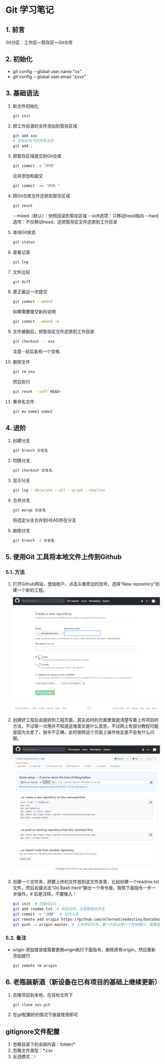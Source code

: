 # Git 学习笔记

## 1. 前言

Git分区：工作区—暂存区—Git仓库

## 2. 初始化

- git config --global user.name "xx"
- git config --global user.email "xxxx"

## 3. 基础语法

1. 新文件初始化

    ```bash
    git init
    ```

2. 把工作目录的文件添加到暂存区域

    ```bash
    git add xxx
    # 添加目录下的所有文件
    git add .
    ```

3. 把暂存区域提交到Git仓库

    ```bash
    git commit -m "声明"
    ```

    合并添加和提交

    ```bash
    git commit -am "声明 "
    ```

4. 把Git仓库文件还原到暂存区域

    ```bash
    git reset
    ```

    --mixed（默认）：快照回滚到暂存区域
    --soft选项：只移动head指向
    --hard选项：不仅移动head，还把暂存区文件还原到工作目录

5. 查询Git状态

    ```bash
    git status
    ```

6. 查看记录

    ```bash
    git log
    ```

7. 文件比较

    ```bash
    git diff
    ```

8. 更正最近一次提交

    ```bash
    git commit --amend
    ```

    如果需要提交新的说明

    ```bash
    git commit --amend -m
    ```

9. 文件被删后，把暂存区文件还原到工作目录

    ```bash
    git checkout -- xxx
    ```

    注意--前后各有一个空格
10. 删除文件

    ```bash
    git rm xxx
    ```

    然后执行

    ```bash
    git reset --soft HEAD~
    ```

11. 重命名文件

    ```bash
    git mv name1 name2
    ```

## 4. 进阶

1. 创建分支

    ```bash
    git branch 分支名
    ```

2. 切换分支

    ```bash
    git checkout 分支名
    ```

3. 显示分支

    ```bash
    git log --decorate --all --graph --oneline
    ```

4. 合并分支

    ```bash
    git merge 分支名
    ```

    将选定分支合并到HEAD所在分支
5. 删除分支

    ```bash
    git branch -d 分支名
    ```

## 5. 使用Git 工具将本地文件上传到Github

### 5.1. 方法

1. 打开Github网站，登陆账户，点击头像旁边的加号，选择“New repository”创建一个新的工程。

   ![创建工程](../images/2018-07-17-12-10-57.png)

2. 创建好工程后会跳转到工程页面，其实此时的页面里面就清楚写着上传项目的方法，不过第一次用并不知道这堆英文是什么意思，不过网上有部分教程可能是因为太老了，指令不正确，此时按照这个页面上操作肯定是不会有什么问题。

   ![上传文件](../images/2018-07-17-12-12-00.png)

3. 创建一个文件夹，把要上传的文件放到该文件夹里，比如创建一个readme.txt文件，然后右键点击“Git Bash Here”弹出一个命令框，按照下面指令一步一步操作。# 后是注释，不要输入！

    ```bash
    git init  # 初始化Git
    git add readme.txt  # 添加文件，注意替换文件名
    git commit -m "注释"  # 文件入库
    git remote add origin https://github.com/alternativedestiny/DataShowWebsite.git  # 链接之前在Github上面创建的工程，注意更换地址
    git push -u origin master  # 上传项目文件，第一次会出现一个登陆窗口，需要登陆你的Github账户，之后就不会出现了。登陆之后出现下面这些文字表示上传成功
    ```

### 5.2. 备注

- origin 添加错误或需要更换origin执行下面指令，删除原有origin，然后重新添加就行

    ```bash
    git remote rm origin
    ```

## 6. 老瓶装新酒（新设备在已有项目的基础上继续更新）

1. 克隆项目到本地，在目标文件下

    ```bash
    git clone xxx.git
    ```

2. 在git配置好的情况下直接使用即可

## gitignore文件配置

1. 忽略目录下的全部内容：folder/*
2. 忽略文件类型：*.csv
3. 反选模式：!
